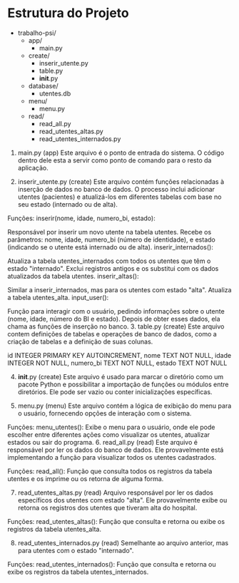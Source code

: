 # Estrutura do Projeto

- trabalho-psi/
  - app/
    - main.py
  - create/
    - inserir_utente.py
    - table.py
    - __init__.py
  - database/
    - utentes.db
  - menu/
    - menu.py
  - read/
    - read_all.py
    - read_utentes_altas.py
    - read_utentes_internados.py


1. main.py (app)
Este arquivo é o ponto de entrada do sistema. O código dentro dele esta a servir como ponto de comando para o resto da aplicação.


2. inserir_utente.py (create)
Este arquivo contém funções relacionadas à inserção de dados no banco de dados. O processo inclui adicionar utentes (pacientes) e atualizá-los em diferentes tabelas com base no seu estado (internado ou de alta).

Funções:
inserir(nome, idade, numero_bi, estado):

Responsável por inserir um novo utente na tabela utentes. Recebe os parâmetros: nome, idade, numero_bi (número de identidade), e estado (indicando se o utente está internado ou de alta).
inserir_internados():

Atualiza a tabela utentes_internados com todos os utentes que têm o estado "internado".
Exclui registros antigos e os substitui com os dados atualizados da tabela utentes.
inserir_altas():

Similar a inserir_internados, mas para os utentes com estado "alta". Atualiza a tabela utentes_alta.
input_user():

Função para interagir com o usuário, pedindo informações sobre o utente (nome, idade, número do BI e estado). Depois de obter esses dados, ela chama as funções de inserção no banco.
3. table.py (create)
Este arquivo contem definições de tabelas e operações de banco de dados, como a criação de tabelas e a definição de suas colunas.

id INTEGER PRIMARY KEY AUTOINCREMENT,
nome TEXT NOT NULL,
idade INTEGER NOT NULL,
numero_bi TEXT NOT NULL,
estado TEXT NOT NULL

4. __init__.py (create)
Este arquivo é usado para marcar o diretório como um pacote Python e possibilitar a importação de funções ou módulos entre diretórios. Ele pode ser vazio ou conter inicializações específicas.

5. menu.py (menu)
Este arquivo contém a lógica de exibição do menu para o usuário, fornecendo opções de interação com o sistema.

Funções:
menu_utentes():
Exibe o menu para o usuário, onde ele pode escolher entre diferentes ações como visualizar os utentes, atualizar estados ou sair do programa.
6. read_all.py (read)
Este arquivo é responsável por ler os dados do banco de dados. Ele provavelmente está implementando a função para visualizar todos os utentes cadastrados.

Funções:
read_all():
Função que consulta todos os registros da tabela utentes e os imprime ou os retorna de alguma forma.

7. read_utentes_altas.py (read)
Arquivo responsável por ler os dados específicos dos utentes com estado "alta". Ele provavelmente exibe ou retorna os registros dos utentes que tiveram alta do hospital.

Funções:
read_utentes_altas():
Função que consulta e retorna ou exibe os registros da tabela utentes_alta.

8. read_utentes_internados.py (read)
Semelhante ao arquivo anterior, mas para utentes com o estado "internado".

Funções:
read_utentes_internados():
Função que consulta e retorna ou exibe os registros da tabela utentes_internados.
